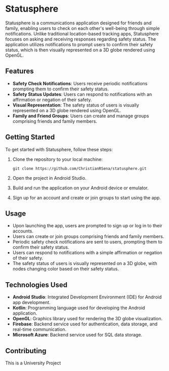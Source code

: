 # Statusphere

Statusphere is a communications application designed for friends and family, enabling users to check on each other's well-being through simple notifications. Unlike traditional location-based tracking apps, Statusphere focuses on asking and receiving responses regarding safety status. The application utilizes notifications to prompt users to confirm their safety status, which is then visually represented on a 3D globe rendered using OpenGL.

## Features

- **Safety Check Notifications**: Users receive periodic notifications prompting them to confirm their safety status.
- **Safety Status Updates**: Users can respond to notifications with an affirmation or negation of their safety.
- **Visual Representation**: The safety status of users is visually represented on a 3D globe rendered using OpenGL.
- **Family and Friend Groups**: Users can create and manage groups comprising friends and family members.

## Getting Started

To get started with Statusphere, follow these steps:

1. Clone the repository to your local machine:

   ```
   git clone https://github.com/ChristianRSena/statusphere.git
   ```

2. Open the project in Android Studio.

3. Build and run the application on your Android device or emulator.

4. Sign up for an account and create or join groups to start using the app.

## Usage

- Upon launching the app, users are prompted to sign up or log in to their accounts.
- Users can create or join groups comprising friends and family members.
- Periodic safety check notifications are sent to users, prompting them to confirm their safety status.
- Users can respond to notifications with a simple affirmation or negation of their safety.
- The safety status of users is visually represented on a 3D globe, with nodes changing color based on their safety status.

## Technologies Used

- **Android Studio**: Integrated Development Environment (IDE) for Android app development.
- **Kotlin**: Programming language used for developing the Android application.
- **OpenGL**: Graphics library used for rendering the 3D globe visualization.
- **Firebase**: Backend service used for authentication, data storage, and real-time communication.
- **Microsoft Azure**: Backend service used for SQL data storage.

## Contributing

This is a University Project
